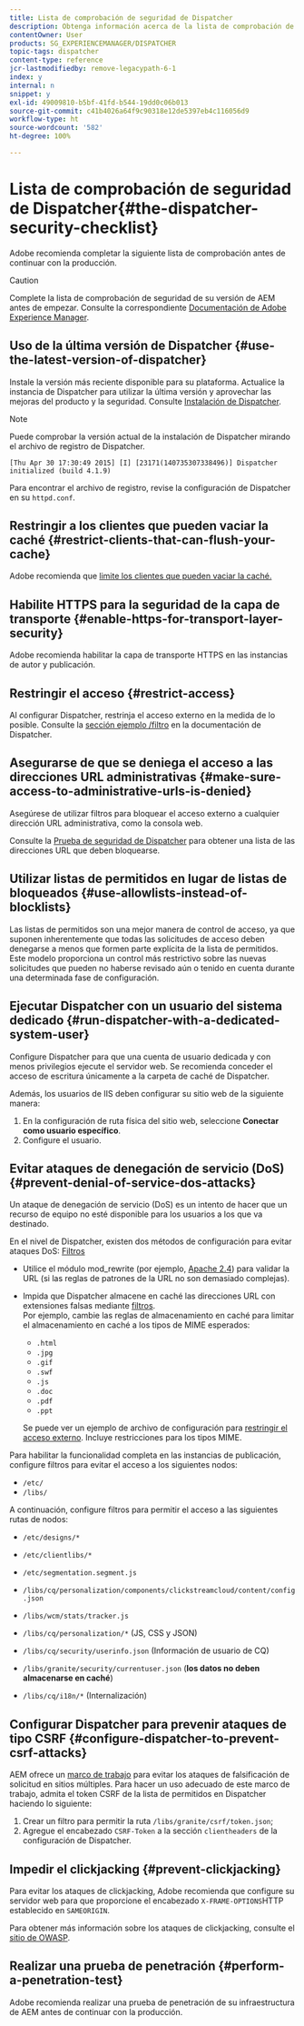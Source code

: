 ```yaml
---
title: Lista de comprobación de seguridad de Dispatcher
description: Obtenga información acerca de la lista de comprobación de seguridad de Dispatcher que debe completarse antes de continuar con la producción.
contentOwner: User
products: SG_EXPERIENCEMANAGER/DISPATCHER
topic-tags: dispatcher
content-type: reference
jcr-lastmodifiedby: remove-legacypath-6-1
index: y
internal: n
snippet: y
exl-id: 49009810-b5bf-41fd-b544-19dd0c06b013
source-git-commit: c41b4026a64f9c90318e12de5397eb4c116056d9
workflow-type: ht
source-wordcount: '582'
ht-degree: 100%

---
```


# Lista de comprobación de seguridad de Dispatcher{#the-dispatcher-security-checklist}

<!-- 

Comment Type: remark
Last Modified By: unknown unknown (ims-author-00AF43764F54BE740A490D44@AdobeID)
Last Modified Date: 2015-06-05T05:14:35.365-0400

<p>Food for thought listed on <a href="https://jira.corp.adobe.com/browse/DOC-5649">DOC-5649</a>. To be considered while proof-reading.</p> 
<p> </p>

 -->

Adobe recomienda completar la siguiente lista de comprobación antes de continuar con la producción.

>[!CAUTION]
>
>Complete la lista de comprobación de seguridad de su versión de AEM antes de empezar. Consulte la correspondiente [Documentación de Adobe Experience Manager](https://experienceleague.adobe.com/es/docs/experience-manager-65/content/security/security-checklist).

## Uso de la última versión de Dispatcher {#use-the-latest-version-of-dispatcher}

Instale la versión más reciente disponible para su plataforma. Actualice la instancia de Dispatcher para utilizar la última versión y aprovechar las mejoras del producto y la seguridad. Consulte [Instalación de Dispatcher](dispatcher-install.md).

>[!NOTE]
>
>Puede comprobar la versión actual de la instalación de Dispatcher mirando el archivo de registro de Dispatcher.
>
>`[Thu Apr 30 17:30:49 2015] [I] [23171(140735307338496)] Dispatcher initialized (build 4.1.9)`
>
>Para encontrar el archivo de registro, revise la configuración de Dispatcher en su `httpd.conf`.

## Restringir a los clientes que pueden vaciar la caché {#restrict-clients-that-can-flush-your-cache}

Adobe recomienda que [limite los clientes que pueden vaciar la caché.](dispatcher-configuration.md#limiting-the-clients-that-can-flush-the-cache)

## Habilite HTTPS para la seguridad de la capa de transporte {#enable-https-for-transport-layer-security}

Adobe recomienda habilitar la capa de transporte HTTPS en las instancias de autor y publicación.

<!-- 

Comment Type: remark
Last Modified By: unknown unknown (ims-author-00AF43764F54BE740A490D44@AdobeID)
Last Modified Date: 2015-06-26T04:41:28.841-0400

<p>Recommended to have SSL termination, front end SSL.</p> 
<p>Question is do we want to have SSL communication between dispatcher and AEM instances (publish and/or author).</p> 
<p>We might want to have two items:</p> 
<ul> 
 <li>MUST HTTPS clients -&gt; dispatcher / load balancer</li> 
 <li>NICE load balancer -&gt; dispatcher<br /> </li> 
 <li>NICE dispatcher -&gt; instances if sensitive information such as credit cards / or infrastructure requirements such as DMZ</li> 
</ul>

 -->

## Restringir el acceso {#restrict-access}

Al configurar Dispatcher, restrinja el acceso externo en la medida de lo posible. Consulte la [sección ejemplo /filtro](dispatcher-configuration.md#main-pars_184_1_title) en la documentación de Dispatcher.

## Asegurarse de que se deniega el acceso a las direcciones URL administrativas {#make-sure-access-to-administrative-urls-is-denied}

Asegúrese de utilizar filtros para bloquear el acceso externo a cualquier dirección URL administrativa, como la consola web.

Consulte la [Prueba de seguridad de Dispatcher](dispatcher-configuration.md#testing-dispatcher-security) para obtener una lista de las direcciones URL que deben bloquearse.

## Utilizar listas de permitidos en lugar de listas de bloqueados {#use-allowlists-instead-of-blocklists}

Las listas de permitidos son una mejor manera de control de acceso, ya que suponen inherentemente que todas las solicitudes de acceso deben denegarse a menos que formen parte explícita de la lista de permitidos. Este modelo proporciona un control más restrictivo sobre las nuevas solicitudes que pueden no haberse revisado aún o tenido en cuenta durante una determinada fase de configuración.

## Ejecutar Dispatcher con un usuario del sistema dedicado {#run-dispatcher-with-a-dedicated-system-user}

Configure Dispatcher para que una cuenta de usuario dedicada y con menos privilegios ejecute el servidor web. Se recomienda conceder el acceso de escritura únicamente a la carpeta de caché de Dispatcher.

Además, los usuarios de IIS deben configurar su sitio web de la siguiente manera:

1. En la configuración de ruta física del sitio web, seleccione **Conectar como usuario específico**.
1. Configure el usuario.

## Evitar ataques de denegación de servicio (DoS) {#prevent-denial-of-service-dos-attacks}

Un ataque de denegación de servicio (DoS) es un intento de hacer que un recurso de equipo no esté disponible para los usuarios a los que va destinado.

En el nivel de Dispatcher, existen dos métodos de configuración para evitar ataques DoS: [Filtros](https://experienceleague.adobe.com/es/docs#/filter)

* Utilice el módulo mod_rewrite (por ejemplo, [Apache 2.4](https://httpd.apache.org/docs/2.4/mod/mod_rewrite.html)) para validar la URL (si las reglas de patrones de la URL no son demasiado complejas).

* Impida que Dispatcher almacene en caché las direcciones URL con extensiones falsas mediante [filtros](dispatcher-configuration.md#configuring-access-to-content-filter).\
  Por ejemplo, cambie las reglas de almacenamiento en caché para limitar el almacenamiento en caché a los tipos de MIME esperados:

   * `.html`
   * `.jpg`
   * `.gif`
   * `.swf`
   * `.js`
   * `.doc`
   * `.pdf`
   * `.ppt`

  Se puede ver un ejemplo de archivo de configuración para [restringir el acceso externo](#restrict-access). Incluye restricciones para los tipos MIME.

Para habilitar la funcionalidad completa en las instancias de publicación, configure filtros para evitar el acceso a los siguientes nodos:

* `/etc/`
* `/libs/`

A continuación, configure filtros para permitir el acceso a las siguientes rutas de nodos:

* `/etc/designs/*`
* `/etc/clientlibs/*`
* `/etc/segmentation.segment.js`
* `/libs/cq/personalization/components/clickstreamcloud/content/config.json`
* `/libs/wcm/stats/tracker.js`
* `/libs/cq/personalization/*` (JS, CSS y JSON)
* `/libs/cq/security/userinfo.json` (Información de usuario de CQ)
* `/libs/granite/security/currentuser.json` (**los datos no deben almacenarse en caché**)

* `/libs/cq/i18n/*` (Internalización)

<!-- 

Comment Type: remark
Last Modified By: unknown unknown (ims-author-00AF43764F54BE740A490D44@AdobeID)
Last Modified Date: 2015-06-26T04:38:17.016-0400

<p>We need to highlight whether a path applies to all versions or specific ones.<br /> </p>

 -->

## Configurar Dispatcher para prevenir ataques de tipo CSRF {#configure-dispatcher-to-prevent-csrf-attacks}

AEM ofrece un [marco de trabajo](https://experienceleague.adobe.com/es/docs/experience-manager-release-information/aem-release-updates/previous-updates/aem-previous-versions#verification-steps) para evitar los ataques de falsificación de solicitud en sitios múltiples. Para hacer un uso adecuado de este marco de trabajo, admita el token CSRF de la lista de permitidos en Dispatcher haciendo lo siguiente:

1. Crear un filtro para permitir la ruta `/libs/granite/csrf/token.json`;
1. Agregue el encabezado `CSRF-Token` a la sección `clientheaders` de la configuración de Dispatcher.

## Impedir el clickjacking {#prevent-clickjacking}

Para evitar los ataques de clickjacking, Adobe recomienda que configure su servidor web para que proporcione el encabezado `X-FRAME-OPTIONS`HTTP establecido en `SAMEORIGIN`.

Para obtener más información sobre los ataques de clickjacking, consulte el [sitio de OWASP](https://owasp.org/www-community/attacks/Clickjacking).

## Realizar una prueba de penetración {#perform-a-penetration-test}

Adobe recomienda realizar una prueba de penetración de su infraestructura de AEM antes de continuar con la producción.

